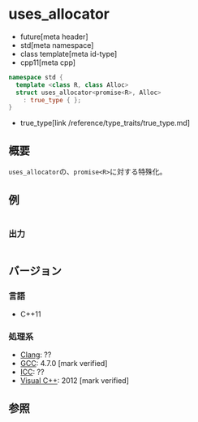 # uses_allocator
* future[meta header]
* std[meta namespace]
* class template[meta id-type]
* cpp11[meta cpp]

```cpp
namespace std {
  template <class R, class Alloc>
  struct uses_allocator<promise<R>, Alloc>
    : true_type { };
}
```
* true_type[link /reference/type_traits/true_type.md]

## 概要
`uses_allocator`の、`promise<R>`に対する特殊化。


## 例
```cpp
```

### 出力
```
```

## バージョン
### 言語
- C++11

### 処理系
- [Clang](/implementation.md#clang): ??
- [GCC](/implementation.md#gcc): 4.7.0 [mark verified]
- [ICC](/implementation.md#icc): ??
- [Visual C++](/implementation.md#visual_cpp): 2012 [mark verified]


## 参照


